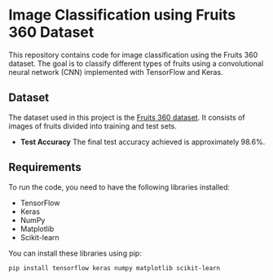 # Image Classification using Fruits 360 Dataset

This repository contains code for image classification using the Fruits 360 dataset. The goal is to classify different types of fruits using a convolutional neural network (CNN) implemented with TensorFlow and Keras.

## Dataset

The dataset used in this project is the [Fruits 360 dataset](https://www.kaggle.com/moltean/fruits). It consists of images of fruits divided into training and test sets.

- **Test Accuracy**
The final test accuracy achieved is approximately 98.6%.

## Requirements

To run the code, you need to have the following libraries installed:

- TensorFlow
- Keras
- NumPy
- Matplotlib
- Scikit-learn

You can install these libraries using pip:

```bash
pip install tensorflow keras numpy matplotlib scikit-learn

